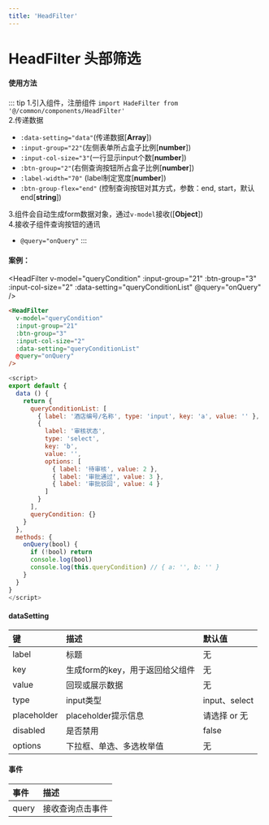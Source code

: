 ```yaml
---
title: 'HeadFilter'
---
```

# HeadFilter 头部筛选
#### 使用方法
::: tip
1.引入组件，注册组件 `import HadeFilter from '@/common/components/HeadFilter'`  
2.传递数据  
- `:data-setting="data"`(传递数据[**Array**])  
- `:input-group="22"`(左侧表单所占盒子比例[**number**])
- `:input-col-size="3"`(一行显示input个数[**number**])
- `:btn-group="2"`(右侧查询按钮所占盒子比例[**number**])  
- `:label-width="70"` (label制定宽度[**number**])  
- `:btn-group-flex="end"` (控制查询按钮对其方式，参数：end, start，默认end[**string**])  

3.组件会自动生成form数据对象，通过`v-model`接收([**Object**])  
4.接收子组件查询按钮的通讯  
- `@query="onQuery"`
:::
#### 案例：
<HeadFilter
  v-model="queryCondition"
  :input-group="21"
  :btn-group="3"
  :input-col-size="2"
  :data-setting="queryConditionList"
  @query="onQuery"
/>
```html
<HeadFilter
  v-model="queryCondition"
  :input-group="21"
  :btn-group="3"
  :input-col-size="2"
  :data-setting="queryConditionList"
  @query="onQuery"
/>
```
```js
<script>
export default {
  data () {
    return {
      queryConditionList: [
        { label: '酒店编号/名称', type: 'input', key: 'a', value: '' },
        {
          label: '审核状态',
          type: 'select',
          key: 'b',
          value: '',
          options: [
            { label: '待审核', value: 2 },
            { label: '审批通过', value: 3 },
            { label: '审批驳回', value: 4 }
          ]
        }
      ],
      queryCondition: {}
    }
  },
  methods: {
    onQuery(bool) {
      if (!bool) return
      console.log(bool)
      console.log(this.queryCondition) // { a: '', b: '' }
    }
  }
}
</script>
```
#### dataSetting
键            | 描述                         |  默认值   
:----------   |:---------                   |:----------
label         | 标题                        | 无
key           | 生成form的key，用于返回给父组件 | 无
value         | 回现或展示数据                | 无
type          | input类型                   | input、select
placeholder   | placeholder提示信息          | 请选择 or 无
disabled      | 是否禁用                     | false
options       | 下拉框、单选、多选枚举值        | 无

#### 事件
事件               | 描述           
:----------       |:---------     
query             | 接收查询点击事件 

<script>
import HeadFilter from '../../docs/.vuepress/common/components/HeadFilter'
export default {
  data () {
    return {
      queryConditionList: [
        { label: '酒店编号/名称', type: 'input', key: 'b', value: '' },
        {
          label: '审核状态',
          type: 'select',
          key: 'c',
          value: '',
          options: [
            { label: '待审核', value: 2 },
            { label: '审批通过', value: 3 },
            { label: '审批驳回', value: 4 }
          ]
        }
      ],
      queryCondition: {}
    }
  },
  components: {
    HeadFilter
  },
  methods: {
    onQuery(bool) {
      if (!bool) return
      console.log(bool)
      console.log(this.queryCondition)
    }
  }
}
</script>
